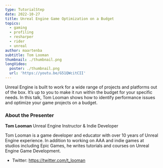 ```yaml
---
type: TutorialStep
date: 2022-10-27
title: Unreal Engine Game Optimization on a Budget
topics:
  - gaming
  - profiling
  - resharper
  - rider
  - unreal
author: maartenba
subtitle: Tom Looman
thumbnail: ./thumbnail.png
longVideo:
  poster: ./thumbnail.png
  url: 'https://youtu.be/G51QWcitCII'
---
```


Unreal Engine is built to work for a wide range of projects and platforms out of the box. It’s up to you to make it run within the budget for your specific needs. In this talk, Tom Looman shows how to identify performance issues and optimize your game projects on a budget.

### About the Presenter

**Tom Looman** Unreal Engine Instructor & Indie Developer

Tom Looman is a game developer and educator with over 10 years of Unreal Engine experience. In addition to working on AAA and indie games at studios including Epic Games, he writes tutorials and courses on Unreal Engine Game Development.

* Twitter: https://twitter.com/t_looman
